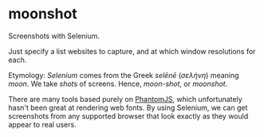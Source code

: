 # moonshot
Screenshots with Selenium.

Just specify a list websites to capture, and at which window resolutions for each.

Etymology: *Selenium* comes from the Greek *selēnē* (*σελήνη*) meaning *moon*. We take *shot*s of screens. Hence, *moon*-*shot*, or *moonshot*. 

There are many tools based purely on [PhantomJS], which unfortunately hasn't been great at rendering web fonts.
By using Selenium, we can get screenshots from any supported browser that look exactly as they would appear to real users.

[phantomjs]: http://phantomjs.org/
